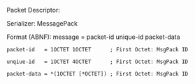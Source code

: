 Packet Descriptor:

Serializer: MessagePack

Format (ABNF):
	message     = packet-id unique-id packet-data

	packet-id   = 1OCTET 1OCTET      ; First Octet: MsgPack ID

	unqiue-id   = 1OCTET 4OCTET      ; First Octet: MsgPack ID

	packet-data = *(1OCTET [*OCTET]) ; First Octet: MsgPack ID
